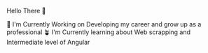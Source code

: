 Hello There 👋

🔭  I'm Currently Working on Developing my career and grow up as a professional 
🪴  I'm Currently learning about Web scrapping and Intermediate level of Angular
